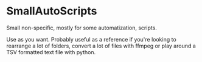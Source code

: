 # SmallAutoScripts
Small non-specific, mostly for some automatization, scripts.

Use as you want. Probably useful as a reference if you're looking to rearrange a lot of folders, convert a lot of files with ffmpeg or play around a TSV formatted text file with python.
